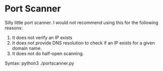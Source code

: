 # Port Scanner
Silly little port scanner. I would not recommend using this for the following reasons:

1. It does not verify an IP exists
2. It does not provide DNS resolution to check if an IP exists for a given domain name.
3. It does not do half-open scanning.

Syntax: python3 ./portscanner.py <IP ADDRESS OR DOMAIN NAME>
